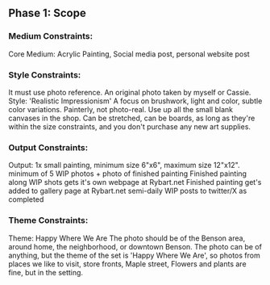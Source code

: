 ## Phase 1: Scope

### Medium Constraints:
Core Medium:  Acrylic Painting, Social media post, personal website post

### Style Constraints:
It must use photo reference.  An original photo taken by myself or Cassie.
Style:  'Realistic Impressionism'
A focus on brushwork, light and color, subtle color variations. Painterly, not photo-real. 
Use up all the small blank canvases in the shop. Can be stretched, can be boards, as long
as they're within the size constraints, and you don't purchase any new art supplies. 

### Output Constraints:
Output:
1x small painting, minimum size 6"x6", maximum size 12"x12". 
minimum of 5 WIP photos + photo of finished painting
Finished painting along WIP shots gets it's own webpage at Rybart.net
Finished painting get's added to gallery page at Rybart.net
semi-daily WIP posts to twitter/X as completed

### Theme Constraints:
Theme: Happy Where We Are
The photo should be of the Benson area, around home, the neighborhood, or downtown Benson. 
The photo can be of anything, but the theme of the set is 'Happy Where We Are', so photos from places we like to visit, store fronts, Maple street, Flowers and plants are fine, but in the setting. 





